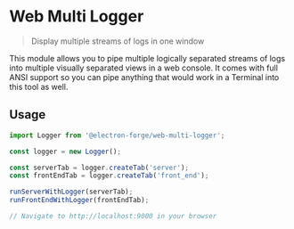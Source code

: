 # Web Multi Logger

> Display multiple streams of logs in one window

This module allows you to pipe multiple logically separated streams of logs into
multiple visually separated views in a web console.  It comes with full ANSI
support so you can pipe anything that would work in a Terminal into this tool
as well.

## Usage

```js
import Logger from '@electron-forge/web-multi-logger';

const logger = new Logger();

const serverTab = logger.createTab('server');
const frontEndTab = logger.createTab('front_end');

runServerWithLogger(serverTab);
runFrontEndWithLogger(frontEndTab);

// Navigate to http://localhost:9000 in your browser
```